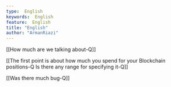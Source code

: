 ```yaml
---
type:  English
keywords:  English
feature:  English
title: "English"
author: "ArmanRiazi"
---
```

[[How much are we talking about-Q]]

[[The first point is about how much you spend for your Blockchain positions-Q Is there any range for specifying it-Q]]

[[Was there much bug-Q]]